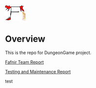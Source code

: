 ![lol who uses these](docs/assets/logo.png "THE GREATEST LOGO EVER MADE. THE BACKBONE OF THIS PROJECT.")

# Overview

This is the repo for DungeonGame project.

[Fafnir Team Report](http://gitlab.cs.uleth.ca/cpsc2720/CourseProject/Fall2019/Fafnir/blob/master/docs/team/maintenance/Fafnir%20Team%20Report.pdf)


[Testing and Maintenance Report](http://gitlab.cs.uleth.ca/cpsc2720/CourseProject/Fall2019/Fafnir/blob/master/docs/testing/Testing%20and%20Maintenance%20Report.pdf)

test
